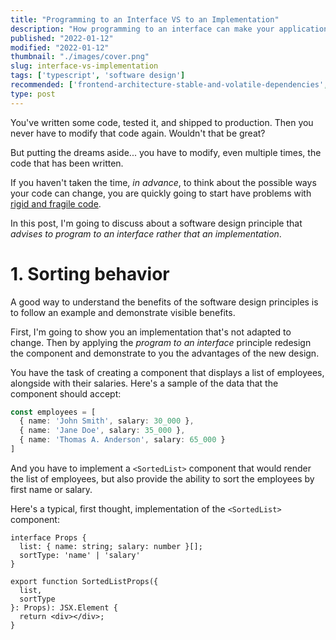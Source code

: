 ```yaml
---
title: "Programming to an Interface VS to an Implementation"
description: "How programming to an interface can make your application easier to change in the future."  
published: "2022-01-12"
modified: "2022-01-12"
thumbnail: "./images/cover.png"
slug: interface-vs-implementation
tags: ['typescript', 'software design']
recommended: ['frontend-architecture-stable-and-volatile-dependencies', 'the-art-of-writing-small-and-plain-functions']
type: post
---
```


You've written some code, tested it, and shipped to production. Then you never have to modify that code again. Wouldn't that be great?

But putting the dreams aside... you have to modify, even multiple times, the code that has been written. 

If you haven't taken the time, *in advance*, to think about the possible ways your code can change, you are quickly going to start have problems with [rigid and fragile code](https://www.excella.com/insights/top-4-symptoms-of-bad-code).  

In this post, I'm going to discuss about a software design principle that *advises to program to an interface rather that an implementation*.  

# 1. Sorting behavior

A good way to understand the benefits of the software design principles is to follow an example and demonstrate visible benefits.  

First, I'm going to show you an implementation that's not adapted to change. Then by applying the *program to an interface* principle redesign the component and demonstrate to you the advantages of the new design. 

You have the task of creating a component that displays a list of employees, alongside with their salaries. Here's a sample of the data that the component should accept:

```ts twoshlash
const employees = [
  { name: 'John Smith', salary: 30_000 },
  { name: 'Jane Doe', salary: 35_000 },
  { name: 'Thomas A. Anderson', salary: 65_000 }
]
```

And you have to implement a `<SortedList>` component that would render the list of employees, but also provide the ability to sort the employees by first name or salary.  

Here's a typical, first thought, implementation of the `<SortedList>` component:

```tsx twoslash
interface Props {
  list: { name: string; salary: number }[];
  sortType: 'name' | 'salary'
}

export function SortedListProps({ 
  list, 
  sortType 
}: Props): JSX.Element {
  return <div></div>;
}
```